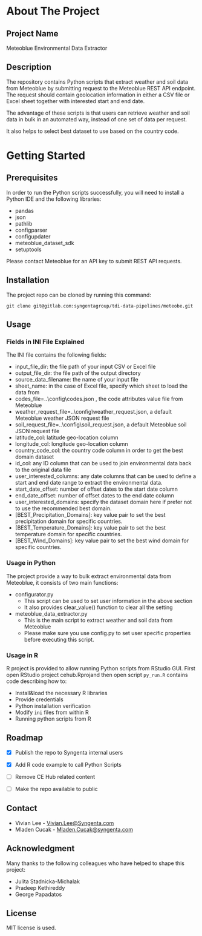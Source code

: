 # About The Project

## Project Name
Meteoblue Environmental Data Extractor

## Description
The repository contains Python scripts that extract weather and soil data from Meteoblue by submitting request to the 
Meteoblue REST API endpoint. 
The request should contain geolocation information in either a CSV file or Excel sheet together with interested start and end date.

The advantage of these scripts is that users can retrieve weather and soil data in bulk in an automated way,
instead of one set of data per request.

It also helps to select best dataset to use based on the country code.

# Getting Started

## Prerequisites
In order to run the Python scripts successfully, you will need to install a Python IDE and the following libraries:

* pandas
* json
* pathlib 
* configparser
* configupdater
* meteoblue_dataset_sdk
* setuptools

Please contact Meteoblue for an API key to submit REST API requests.

## Installation
The project repo can be cloned by running this command:

`git clone git@gitlab.com:syngentagroup/tdi-data-pipelines/meteobe.git`

## Usage
### Fields in INI File Explained
The INI file contains the following fields:
* input_file_dir: the file path of your input CSV or Excel file
* output_file_dir: the file path of the output directory
* source_data_filename: the name of your input file
* sheet_name: in the case of Excel file, specify which sheet to load the data from
* codes_file=..\config\codes.json , the code attributes value file from Meteoblue
* weather_request_file=..\config\weather_request.json, a default Meteoblue weather JSON request file
* soil_request_file=..\config\soil_request.json, a default Meteoblue soil JSON request file
* latitude_col: latitude geo-location column
* longitude_col: longitude geo-location column
* country_code_col: the country code column in order to get the best domain dataset
* id_col: any ID column that can be used to join environmental data back to the original data file
* user_interested_columns: any date columns that can be used to define a start and end date range to extract the environmental data.
* start_date_offset: number of offset dates to the start date column
* end_date_offset: number of offset dates to the end date column
* user_interested_domains: specify the dataset domain here if prefer not to use the recommended best domain.
* [BEST_Precipitation_Domains]: key value pair to set the best precipitation domain for specific countries.
* [BEST_Temperature_Domains]: key value pair to set the best temperature domain for specific countries.
* [BEST_Wind_Domains]: key value pair to set the best wind domain for specific countries.


### Usage in Python

The project provide a way to bulk extract environmental data from Meteoblue, it consists of two main functions:
* configurator.py
  * This script can be used to set user information in the above section
  * It also provides clear_value() function to clear all the setting
* meteoblue_data_extractor.py
  * This is the main script to extract weather and soil data from Meteoblue
  * Please make sure you use config.py to set user specific properties before executing this script.


### Usage in R

R project is provided to allow running Python scripts from RStudio GUI. First open RStudio project cehub.Rprojand then open script `py_run.R` contains code describing how to: 
* Install&load the necessary R libraries   
* Provide credentials
* Python installation verification
* Modify `ini` files from within R
* Running python scripts from R


## Roadmap
- [x] Publish the repo to Syngenta internal users
- [x] Add R code example to call Python Scripts
- [ ] Remove CE Hub related content
- [ ] Make the repo available to public


## Contact
* Vivian Lee - Vivian.Lee@Syngenta.com
* Mladen Cucak - Mladen.Cucak@syngenta.com

## Acknowledgment
Many thanks to the following colleagues who have helped to shape this project:
* Julita Stadnicka-Michalak
* Pradeep Kethireddy
* George Papadatos

## License
MIT license is used.
